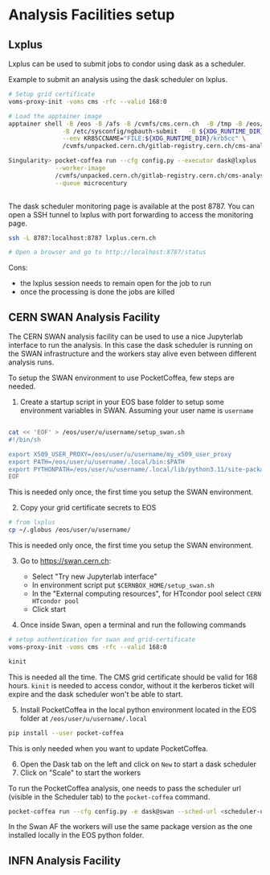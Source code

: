# Analysis Facilities setup

## Lxplus
Lxplus can be used to submit jobs to condor using dask as a scheduler. 

Example to submit an analysis using the dask scheduler on lxplus. 

```bash
# Setup grid certificate
voms-proxy-init -voms cms -rfc --valid 168:0

# Load the apptainer image
apptainer shell -B /eos -B /afs -B /cvmfs/cms.cern.ch  -B /tmp -B /eos/cms/  \
               -B /etc/sysconfig/ngbauth-submit   -B ${XDG_RUNTIME_DIR} \
               --env KRB5CCNAME="FILE:${XDG_RUNTIME_DIR}/krb5cc" \
               /cvmfs/unpacked.cern.ch/gitlab-registry.cern.ch/cms-analysis/general/pocketcoffea:lxplus-el9-latest 

Singularity> pocket-coffea run --cfg config.py --executor dask@lxplus --scaleout 100 --chunksize 400000 \
             --worker-image
             /cvmfs/unpacked.cern.ch/gitlab-registry.cern.ch/cms-analysis/general/pocketcoffea:lxplus-el9-latest \
             --queue microcentury
             
```
The dask scheduler monitoring page is available at the post 8787. You can open a SSH tunnel to lxplus with port forwarding to access the monitoring page. 

```bash
ssh -L 8787:localhost:8787 lxplus.cern.ch

# Open a browser and go to http://localhost:8787/status
```

Cons:
- the lxplus session needs to remain open for the job to run
- once the processing is done the jobs are killed

## CERN SWAN Analysis Facility
The CERN SWAN analysis facility can be used to use a nice Jupyterlab interface to run the analysis.
In this case the dask scheduler is running on the SWAN infrastructure and the workers stay alive even between different
analysis runs. 

To setup the SWAN environment to use PocketCoffea, few steps are needed. 

1. Create a startup script in your EOS base folder to setup some environment variables in SWAN. Assuming your user name
is `username`
```bash

cat << 'EOF' > /eos/user/u/username/setup_swan.sh
#!/bin/sh

export X509_USER_PROXY=/eos/user/u/username/my_x509_user_proxy
export PATH=/eos/user/u/username/.local/bin:$PATH
export PYTHONPATH=/eos/user/u/username/.local/lib/python3.11/site-packages:$PYTHONPATH
EOF
```
This is needed only once, the first time you setup the SWAN environment.

2. Copy your grid certificate secrets to EOS
```bash
# from lxplus
cp ~/.globus /eos/user/u/username/
```
This is needed only once, the first time you setup the SWAN environment.

3. Go to https://swan.cern.ch:
   - Select "Try new Jupyterlab interface"
   - In environment script put `$CERNBOX_HOME/setup_swan.sh`
   - In the "External computing resources", for HTcondor pool select `CERN HTcondor pool`
   - Click start


4. Once inside Swan, open a terminal and run the following commands
```bash
# setup authentication for swan and grid-certificate
voms-proxy-init -voms cms -rfc --valid 168:0

kinit 
```
This is needed all the time. The CMS grid certificate should be valid for 168 hours. `kinit` is needed to access condor,
without it the kerberos ticket will expire and the dask scheduler won't be able to start.

5. Install PocketCoffea in the local python environment located in the EOS folder at `/eos/user/u/username/.local`
   
```bash
pip install --user pocket-coffea
```
This is only needed when you want to update PocketCoffea.


6. Open the Dask tab on the left and click on `New` to start a dask scheduler
7. Click on "Scale" to start the workers

To run the PocketCoffea analysis, one needs to pass the scheduler url (visible in the Scheduler tab) to the `pocket-coffea` command. 

```bash
pocket-coffea run --cfg config.py -e dask@swan --sched-url <scheduler-url> --chunksize 400000
```

In the Swan AF the workers will use the same package version as the one installed locally in the EOS python folder.


## INFN Analysis Facility

